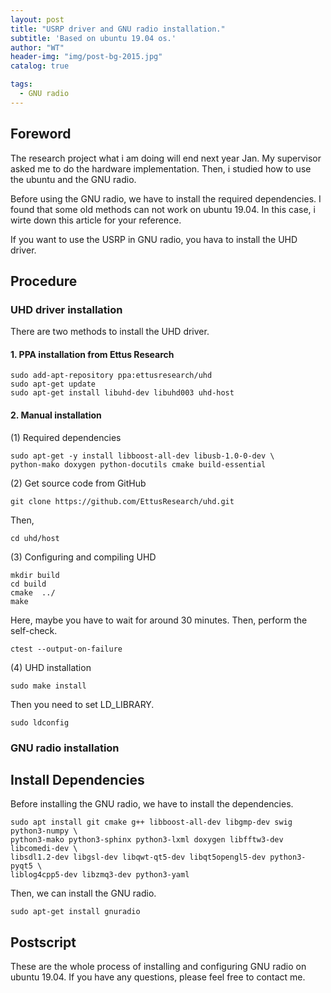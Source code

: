 ```yaml
---
layout: post
title: "USRP driver and GNU radio installation."
subtitle: 'Based on ubuntu 19.04 os.'
author: "WT"
header-img: "img/post-bg-2015.jpg"
catalog: true

tags:
  - GNU radio
---
```


## Foreword

The research project what i am doing will end next year Jan. My supervisor asked me to do the hardware implementation. Then, i studied how to use the ubuntu and the GNU radio. 

Before using the GNU radio, we have to install the required dependencies. I found that some old methods can not work on ubuntu 19.04. In this case, i wirte down this article for your reference.

If you want to use the USRP in GNU radio, you hava to install the UHD driver.

## Procedure

### UHD driver installation

There are two methods to install the UHD driver.

#### 1. PPA installation from Ettus Research

```
sudo add-apt-repository ppa:ettusresearch/uhd
sudo apt-get update
sudo apt-get install libuhd-dev libuhd003 uhd-host
```

#### 2. Manual installation

(1) Required dependencies

```
sudo apt-get -y install libboost-all-dev libusb-1.0-0-dev \
python-mako doxygen python-docutils cmake build-essential
```

(2) Get source code from GitHub

```
git clone https://github.com/EttusResearch/uhd.git
```

Then,

```
cd uhd/host
```

(3) Configuring and compiling UHD

```
mkdir build
cd build
cmake  ../
make
```

Here, maybe you have to wait for around 30 minutes. Then, perform the self-check.

```
ctest --output-on-failure
```

(4) UHD installation

```
sudo make install
```

Then you need to set LD_LIBRARY.

```
sudo ldconfig
```

### GNU radio installation

## Install Dependencies

Before installing the GNU radio, we have to install the dependencies.

```
sudo apt install git cmake g++ libboost-all-dev libgmp-dev swig python3-numpy \
python3-mako python3-sphinx python3-lxml doxygen libfftw3-dev libcomedi-dev \
libsdl1.2-dev libgsl-dev libqwt-qt5-dev libqt5opengl5-dev python3-pyqt5 \
liblog4cpp5-dev libzmq3-dev python3-yaml 
```

Then, we can install the GNU radio.

```
sudo apt-get install gnuradio
```

## Postscript

These are the whole process of installing and configuring GNU radio on ubuntu 19.04. If you have any questions, please feel free to contact me.
